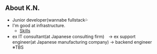 ## About K.N.
- Junior developer(wannabe fullstack💦 
- I'm good at infrastructure.
    - [Skills](./docs/SKILLS.md)
- ex IT consultant(at Japanese consulting firm)　→ ex support engineer(at Japanese manufacturing company) → backend engineer ※TBS
